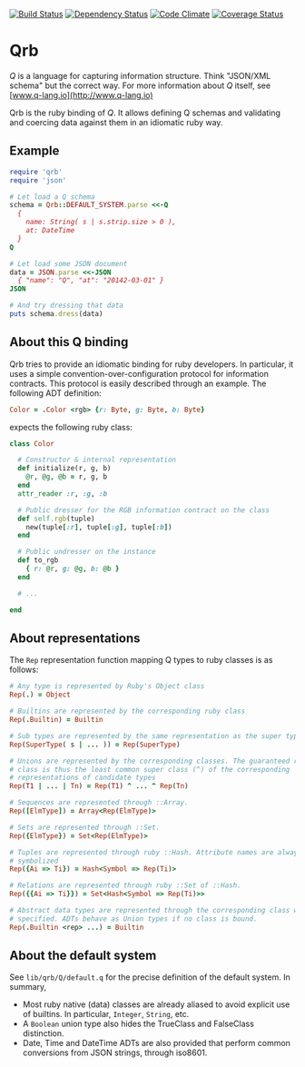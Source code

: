 [![Build Status](https://travis-ci.org/blambeau/qrb.png)](https://travis-ci.org/blambeau/qrb)
[![Dependency Status](https://gemnasium.com/blambeau/qrb.png)](https://gemnasium.com/blambeau/qrb)
[![Code Climate](https://codeclimate.com/github/blambeau/qrb.png)](https://codeclimate.com/github/blambeau/qrb)
[![Coverage Status](https://coveralls.io/repos/blambeau/qrb/badge.png?branch=master)](https://coveralls.io/r/blambeau/qrb)

# Qrb

*Q* is a language for capturing information structure. Think "JSON/XML schema"
but the correct way. For more information about *Q* itself, see [www.q-lang.io](http://www.q-lang.io)

Qrb is the ruby binding of *Q*. It allows defining Q schemas and validating
and coercing data against them in an idiomatic ruby way.

## Example

```ruby
require 'qrb'
require 'json'

# Let load a Q schema
schema = Qrb::DEFAULT_SYSTEM.parse <<-Q
  {
    name: String( s | s.strip.size > 0 ),
    at: DateTime
  }
Q

# Let load some JSON document
data = JSON.parse <<-JSON
  { "name": "Q", "at": "20142-03-01" }
JSON

# And try dressing that data
puts schema.dress(data)
```

## About this Q binding

Qrb tries to provide an idiomatic binding for ruby developers. In particular,
it uses a simple convention-over-configuration protocol for information
contracts. This protocol is easily described through an example. The following
ADT definition:

```ruby
Color = .Color <rgb> {r: Byte, g: Byte, b: Byte}
```

expects the following ruby class:

```ruby
class Color

  # Constructor & internal representation
  def initialize(r, g, b)
    @r, @g, @b = r, g, b
  end
  attr_reader :r, :g, :b

  # Public dresser for the RGB information contract on the class
  def self.rgb(tuple)
    new(tuple[:r], tuple[:g], tuple[:b])
  end

  # Public undresser on the instance
  def to_rgb
    { r: @r, g: @g, b: @b }
  end

  # ...

end
```

## About representations

The `Rep` representation function mapping Q types to ruby classes is as
follows:

```ruby
# Any type is represented by Ruby's Object class
Rep(.) = Object

# Builtins are represented by the corresponding ruby class
Rep(.Builtin) = Builtin

# Sub types are represented by the same representation as the super type
Rep(SuperType( s | ... )) = Rep(SuperType)

# Unions are represented by the corresponding classes. The guaranteed result
# class is thus the least common super class (^) of the corresponding
# representations of candidate types
Rep(T1 | ... | Tn) = Rep(T1) ^ ... ^ Rep(Tn)

# Sequences are represented through ::Array.
Rep([ElmType]) = Array<Rep(ElmType)>

# Sets are represented through ::Set.
Rep({ElmType}) = Set<Rep(ElmType)>

# Tuples are represented through ruby ::Hash. Attribute names are always
# symbolized
Rep({Ai => Ti}) = Hash<Symbol => Rep(Ti)>

# Relations are represented through ruby ::Set of ::Hash.
Rep({{Ai => Ti}}) = Set<Hash<Symbol => Rep(Ti)>>

# Abstract data types are represented through the corresponding class when
# specified. ADTs behave as Union types if no class is bound.
Rep(.Builtin <rep> ...) = Builtin
```

## About the default system

See `lib/qrb/Q/default.q` for the precise definition of the default system.
In summary,

* Most ruby native (data) classes are already aliased to avoid explicit use of
  builtins. In particular, `Integer`, `String`, etc.
* A `Boolean` union type also hides the TrueClass and FalseClass distinction.
* Date, Time and DateTime ADTs are also provided that perform common
  conversions from JSON strings, through iso8601.

